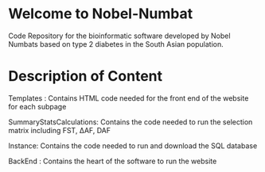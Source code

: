 # Welcome to Nobel-Numbat
Code Repository for the bioinformatic software developed by Nobel Numbats based on type 2 diabetes in the South Asian population.
# Description of Content 
Templates : Contains HTML code needed for the front end of the website for each subpage

SummaryStatsCalculations: Contains the code needed to run the selection matrix including FST, ∆AF, DAF

Instance: Contains the code needed to run and download the SQL database

BackEnd : Contains the heart of the software to run the website
